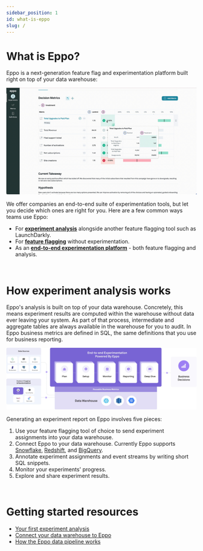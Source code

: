 ```yaml
---
sidebar_position: 1
id: what-is-eppo
slug: /
---
```


# What is Eppo?

Eppo is a next-generation feature flag and experimentation platform built right on top of your data warehouse:

![What is Eppo Gif](../static/img/building-experiments/what-is-eppo.gif)

We offer companies an end-to-end suite of experimentation tools, but let you decide which ones are right for you. Here are a few common ways teams use Eppo:

- For [**experiment analysis**](./experiment-quickstart) alongside another feature flagging tool such as LaunchDarkly.
- For [**feature flagging**](./feature-flag-quickstart) without experimentation.
- As an [**end-to-end experimentation platform**](./feature-flags/use-cases/experiment-assignment) - both feature flagging and analysis.

<br />

# How experiment analysis works

Eppo's analysis is built on top of your data warehouse. Concretely, this means experiment results are computed within the warehouse without data ever leaving your system. As part of that process, intermediate and aggregate tables are always available in the warehouse for you to audit. In Eppo business metrics are defined in SQL, the same definitions that you use for business reporting.

![How Eppo Works](../static/img/building-experiments/how-eppo-works.png)

Generating an experiment report on Eppo involves five pieces:

1. Use your feature flagging tool of choice to send experiment assignments into your data warehouse.
2. Connect Eppo to your data warehouse. Currently Eppo supports [Snowflake](../experiments/connecting-your-data/data-warehouses/connecting-to-snowflake), [Redshift](../experiments/connecting-your-data/data-warehouses/connecting-to-redshift), and [BigQuery](../experiments/connecting-your-data/data-warehouses/connecting-to-bigquery).
3. Annotate experiment assignments and event streams by writing short SQL snippets.
4. Monitor your experiments' progress.
5. Explore and share experiment results.

<br />

# Getting started resources

- [Your first experiment analysis](./experiment-quickstart)
- [Connect your data warehouse to Eppo](./experiments/connecting-your-data/data-warehouses/connecting-to-bigquery)
- [How the Eppo data pipeline works](./experiments/building-experiments/eppo-data-pipeline)
